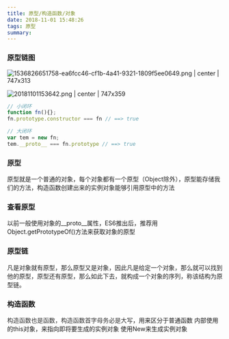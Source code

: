 ```yaml
---
title: 原型/构造函数/对象
date: 2018-11-01 15:48:26
tags: 原型
summary: 
---
```


### 原型链图


![1536826651758-ea6fcc46-cf1b-4a41-9321-1809f5ee0649.png | center | 747x313](https://cdn.nlark.com/yuque/0/2018/png/115449/1541054275697-97b44885-7f13-4cfb-b24d-bb791169e7dd.png "")



![20181101153642.png | center | 747x359](https://cdn.nlark.com/yuque/0/2018/png/115449/1541057907183-bcdf4adc-20b7-4be0-86c9-97d513708e52.png "")

```javascript
// 小闭环
function fn(){};
fn.prototype.constructor === fn // ==> true

// 大闭环
var tem = new fn;
tem.__proto__ === fn.prototype // ==> true

```

### <span data-type="color" style="color:rgb(33, 33, 33)"><span data-type="background" style="background-color:rgb(255, 255, 255)">原型</span></span>
<span data-type="color" style="color:rgb(33, 33, 33)"><span data-type="background" style="background-color:rgb(255, 255, 255)">原型就是一个普通的对象，每个对象都有一个原型（Object除外），原型能存储我们的方法，构造函数创建出来的实例对象能够引用原型中的方法</span></span>

### 查看原型
以前一般使用对象的\_\_proto\_\_属性，ES6推出后，推荐用Object.getPrototypeOf()方法来获取对象的原型

### 原型链
<span data-type="color" style="color:rgb(33, 33, 33)"><span data-type="background" style="background-color:rgb(255, 255, 255)">凡是对象就有原型，那么原型又是对象，因此凡是给定一个对象，那么就可以找到他的原型，原型还有原型，那么如此下去，就构成一个对象的序列，称该结构为原型链。</span></span>

### 构造函数
<span data-type="color" style="color:rgb(51, 51, 51)"><span data-type="background" style="background-color:rgb(255, 255, 255)">构造函数也是函数，构造函数首字母务必是大写</span></span>，用来区分于普通函数
内部使用的this对象，来指向即将要生成的实例对象
使用New来生成实例对象
